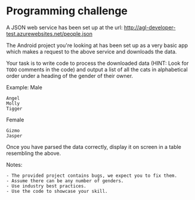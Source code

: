 # Programming challenge

A JSON web service has been set up at the url:
http://agl-developer-test.azurewebsites.net/people.json


The Android project you're looking at has been set up as a very basic app which
makes a request to the above service and downloads the data.

Your task is to write code to process the downloaded data (HINT: Look for
`TODO` comments in the code) and output a list of all the cats in alphabetical
order under a heading of the gender of their owner.

Example:
Male

    Angel
    Molly
    Tigger

Female

    Gizmo
    Jasper
    

Once you have parsed the data correctly, display it on screen in a table
resembling the above. 

Notes:


    - The provided project contains bugs, we expect you to fix them.
    - Assume there can be any number of genders.
    - Use industry best practices.
    - Use the code to showcase your skill.
    
